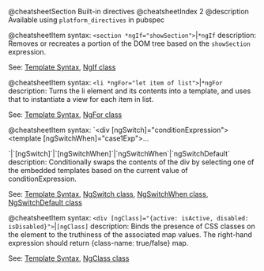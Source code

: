 @cheatsheetSection
Built-in directives
@cheatsheetIndex 2
@description
Available using `platform_directives` in pubspec

@cheatsheetItem
syntax:
`<section *ngIf="showSection">`|`*ngIf`
description:
Removes or recreates a portion of the DOM tree based on the `showSection` expression.

See: [Template Syntax](/angular/guide/template-syntax),
[NgIf class](/angular/api/angular2.common/NgIf-class)


@cheatsheetItem
syntax:
`<li *ngFor="let item of list">`|`*ngFor`
description:
Turns the li element and its contents into a template, and uses that to instantiate a view for each item in list.

See: [Template Syntax](/angular/guide/template-syntax),
[NgFor class](/angular/api/angular2.common/NgFor-class)


@cheatsheetItem
syntax:
`<div [ngSwitch]="conditionExpression">
  <template [ngSwitchWhen]="case1Exp">...</template>
  <template ngSwitchWhen="case2LiteralString">...</template>
  <template ngSwitchDefault>...</template>
</div>`|`[ngSwitch]`|`[ngSwitchWhen]`|`ngSwitchWhen`|`ngSwitchDefault`
description:
Conditionally swaps the contents of the div by selecting one of the embedded templates based on the current value of conditionExpression.

See: [Template Syntax](/angular/guide/template-syntax),
[NgSwitch class](/angular/api/angular2.common/NgSwitch-class),
[NgSwitchWhen class](/angular/api/angular2.common/NgSwitchWhen-class),
[NgSwitchDefault class](/angular/api/angular2.common/NgSwitchDefault-class)

@cheatsheetItem
syntax:
`<div [ngClass]="{active: isActive, disabled: isDisabled}">`|`[ngClass]`
description:
Binds the presence of CSS classes on the element to the truthiness of the associated map values. The right-hand expression should return {class-name: true/false} map.

See: [Template Syntax](/angular/guide/template-syntax),
[NgClass class](/angular/api/angular2.common/NgClass-class)

<!-- Why isn't NgStyle in here or in the TS cheat sheet? -->